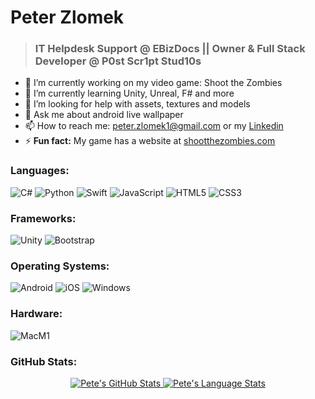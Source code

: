# Peter Zlomek
<!-- ## IT Helpdesk Support @ EBizDocs   ||   Owner & Full Stack Developer @ P0st Scr1pt Stud10s -->
> <h3> IT Helpdesk Support @ EBizDocs   ||   Owner & Full Stack Developer @ P0st Scr1pt Stud10s </h3>
<!--
**peterzlomek/peterzlomek** is a ✨ _special_ ✨ repository because its `README.md` (this file) appears on your GitHub profile.

Here are some ideas to get you started:
-->
- 🔭 I’m currently working on my video game: Shoot the Zombies
- 🌱 I’m currently learning Unity, Unreal, F# and more
- 🤔 I’m looking for help with assets, textures and models
- 💬 Ask me about android live wallpaper
- 📫 How to reach me: peter.zlomek1@gmail.com or my <a href="https://www.linkedin.com/in/peter-zlomek/">Linkedin</a>
- ⚡ **Fun fact:** My game has a website at <a href="https://www.shootthezombies.com/">shootthezombies.com</a>

### Languages:
![C#](https://img.shields.io/badge/C%23-239120?style=for-the-badge&logo=c-sharp&logoColor=white)
![Python](https://img.shields.io/badge/Python-14354C?style=for-the-badge&logo=python&logoColor=white)
![Swift](https://img.shields.io/badge/Swift-FA7343?style=for-the-badge&logo=swift&logoColor=white)
![JavaScript](https://img.shields.io/badge/JavaScript-F7DF1E?style=for-the-badge&logo=javascript&logoColor=black)
![HTML5](https://img.shields.io/badge/HTML5-E34F26?style=for-the-badge&logo=html5&logoColor=white)
![CSS3](https://img.shields.io/badge/CSS3-1572B6?style=for-the-badge&logo=css3&logoColor=white)

### Frameworks:
![Unity](https://img.shields.io/badge/Unity-100000?style=for-the-badge&logo=unity&logoColor=white)
![Bootstrap](https://img.shields.io/badge/Bootstrap-563D7C?style=for-the-badge&logo=bootstrap&logoColor=white)

### Operating Systems:
![Android](https://img.shields.io/badge/Android-3DDC84?style=for-the-badge&logo=android&logoColor=white)
![iOS](https://img.shields.io/badge/iOS-000000?style=for-the-badge&logo=ios&logoColor=white)
![Windows](https://img.shields.io/badge/Windows-0078D6?style=for-the-badge&logo=windows&logoColor=white)

### Hardware:
![MacM1](https://img.shields.io/badge/Apple-MacBook_M1-999999?style=for-the-badge&logo=apple&logoColor=white)

### GitHub Stats:
<p align="center">
<a href="https://github.com/peterzlomek">
 <img src="https://github-readme-stats.vercel.app/api?username=peterzlomek&show_icons=true&hide=stars&hide_border=true" alt="Pete's GitHub Stats" />
 <img src="https://github-readme-stats.vercel.app/api/top-langs/?username=peterzlomek&layout=compact&hide_border=true" alt="Pete's Language Stats" />
</a>
</p>
